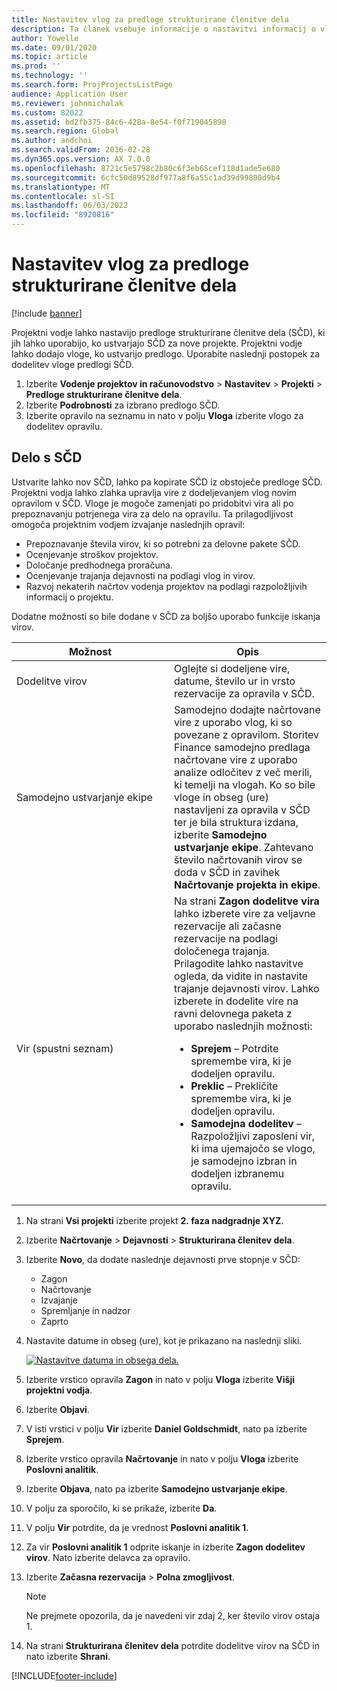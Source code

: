 ```yaml
---
title: Nastavitev vlog za predloge strukturirane členitve dela
description: Ta članek vsebuje informacije o nastavitvi informacij o vlogah na predlogah strukturirane členitve dela.
author: Yowelle
ms.date: 09/01/2020
ms.topic: article
ms.prod: ''
ms.technology: ''
ms.search.form: ProjProjectsListPage
audience: Application User
ms.reviewer: johnmichalak
ms.custom: 82022
ms.assetid: bd2fb375-84c6-428a-8e54-f0f719045898
ms.search.region: Global
ms.author: andchoi
ms.search.validFrom: 2016-02-28
ms.dyn365.ops.version: AX 7.0.0
ms.openlocfilehash: 8721c5e5798c2b80c6f3eb65cef118d1ade5e680
ms.sourcegitcommit: 6cfc50d89528df977a8f6a55c1ad39d99800d9b4
ms.translationtype: MT
ms.contentlocale: sl-SI
ms.lasthandoff: 06/03/2022
ms.locfileid: "8920816"
---
```

# <a name="set-up-roles-on-work-breakdown-structure-templates"></a>Nastavitev vlog za predloge strukturirane členitve dela

[!include [banner](../includes/banner.md)]

Projektni vodje lahko nastavijo predloge strukturirane členitve dela (SČD), ki jih lahko uporabijo, ko ustvarjajo SČD za nove projekte. Projektni vodje lahko dodajo vloge, ko ustvarijo predlogo. Uporabite naslednji postopek za dodelitev vloge predlogi SČD.

1. Izberite **Vodenje projektov in računovodstvo** > **Nastavitev** > **Projekti** > **Predloge strukturirane členitve dela**.
2. Izberite **Podrobnosti** za izbrano predlogo SČD.
3. Izberite opravilo na seznamu in nato v polju **Vloga** izberite vlogo za dodelitev opravilu.

## <a name="work-with-a-wbs"></a>Delo s SČD

Ustvarite lahko nov SČD, lahko pa kopirate SČD iz obstoječe predloge SČD. Projektni vodja lahko zlahka upravlja vire z dodeljevanjem vlog novim opravilom v SČD. Vloge je mogoče zamenjati po pridobitvi vira ali po prepoznavanju potrjenega vira za delo na opravilu. Ta prilagodljivost omogoča projektnim vodjem izvajanje naslednjih opravil:

- Prepoznavanje števila virov, ki so potrebni za delovne pakete SČD.
- Ocenjevanje stroškov projektov.
- Določanje predhodnega proračuna.
- Ocenjevanje trajanja dejavnosti na podlagi vlog in virov.
- Razvoj nekaterih načrtov vodenja projektov na podlagi razpoložljivih informacij o projektu.

Dodatne možnosti so bile dodane v SČD za boljšo uporabo funkcije iskanja virov.

<table>
<colgroup>
<col width="50%" />
<col width="50%" />
</colgroup>
<thead>
<tr class="header">
<th>Možnost</th>
<th>Opis</th>
</tr>
</thead>
<tbody>
<tr class="odd">
<td>Dodelitve virov</td>
<td>Oglejte si dodeljene vire, datume, število ur in vrsto rezervacije za opravila v SČD.</td>
</tr>
<tr class="even">
<td>Samodejno ustvarjanje ekipe</td>
<td>Samodejno dodajte načrtovane vire z uporabo vlog, ki so povezane z opravilom. Storitev Finance samodejno predlaga načrtovane vire z uporabo analize odločitev z več merili, ki temelji na vlogah. Ko so bile vloge in obseg (ure) nastavljeni za opravila v SČD ter je bila struktura izdana, izberite <strong>Samodejno ustvarjanje ekipe</strong>. Zahtevano število načrtovanih virov se doda v SČD in zavihek <strong>Načrtovanje projekta in ekipe</strong>.</td>
</tr>
<tr class="odd">
<td>Vir (spustni seznam)</td>
<td>Na strani <strong>Zagon dodelitve vira</strong> lahko izberete vire za veljavne rezervacije ali začasne rezervacije na podlagi določenega trajanja. Prilagodite lahko nastavitve ogleda, da vidite in nastavite trajanje dejavnosti virov. Lahko izberete in dodelite vire na ravni delovnega paketa z uporabo naslednjih možnosti:
<ul>
<li><strong>Sprejem</strong> – Potrdite spremembe vira, ki je dodeljen opravilu.</li>
<li><strong>Preklic</strong> – Prekličite spremembe vira, ki je dodeljen opravilu.</li>
<li><strong>Samodejna dodelitev</strong> – Razpoložljivi zaposleni vir, ki ima ujemajočo se vlogo, je samodejno izbran in dodeljen izbranemu opravilu.</li>
</ul></td>
</tr>
</tbody>
</table>

1. Na strani **Vsi projekti** izberite projekt **2. faza nadgradnje XYZ**.
2. Izberite **Načrtovanje** > **Dejavnosti** > **Strukturirana členitev dela**.
3. Izberite **Novo**, da dodate naslednje dejavnosti prve stopnje v SČD:

    - Zagon
    - Načrtovanje
    - Izvajanje
    - Spremljanje in nadzor
    - Zaprto

4. Nastavite datume in obseg (ure), kot je prikazano na naslednji sliki.

    [![Nastavitve datuma in obsega dela.](./media/projectresourcing10.jpg)](./media/projectresourcing10.jpg)

5. Izberite vrstico opravila **Zagon** in nato v polju **Vloga** izberite **Višji projektni vodja**.
6. Izberite **Objavi**.
7. V isti vrstici v polju **Vir** izberite **Daniel Goldschmidt**, nato pa izberite **Sprejem**.
8. Izberite vrstico opravila **Načrtovanje** in nato v polju **Vloga** izberite **Poslovni analitik**.
9. Izberite **Objava**, nato pa izberite **Samodejno ustvarjanje ekipe**.
10. V polju za sporočilo, ki se prikaže, izberite **Da**.
11. V polju **Vir** potrdite, da je vrednost **Poslovni analitik 1**.
12. Za vir **Poslovni analitik 1** odprite iskanje in izberite **Zagon dodelitev virov**. Nato izberite delavca za opravilo.
13. Izberite **Začasna rezervacija** &gt; **Polna zmogljivost**.

    > [!NOTE] 
    > Ne prejmete opozorila, da je navedeni vir zdaj 2, ker število virov ostaja 1.

14. Na strani **Strukturirana členitev dela** potrdite dodelitve virov na SČD in nato izberite **Shrani**.


[!INCLUDE[footer-include](../includes/footer-banner.md)]